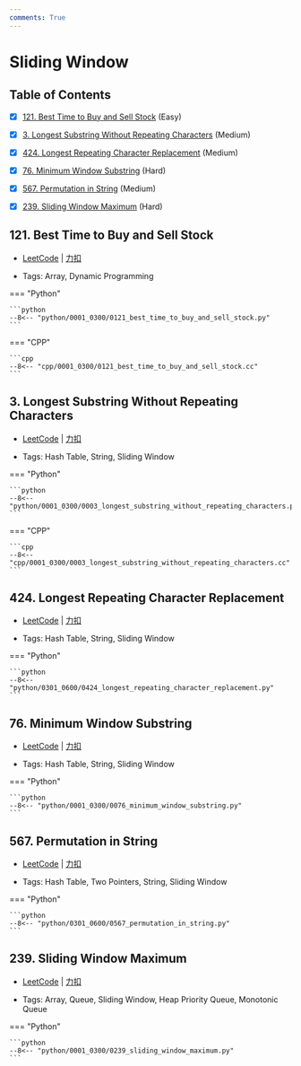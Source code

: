 ```yaml
---
comments: True
---
```


# Sliding Window

## Table of Contents

- [x] [121. Best Time to Buy and Sell Stock](#121-best-time-to-buy-and-sell-stock) (Easy)
- [x] [3. Longest Substring Without Repeating Characters](#3-longest-substring-without-repeating-characters) (Medium)
- [x] [424. Longest Repeating Character Replacement](#424-longest-repeating-character-replacement) (Medium)
- [x] [76. Minimum Window Substring](#76-minimum-window-substring) (Hard)
- [x] [567. Permutation in String](#567-permutation-in-string) (Medium)
- [x] [239. Sliding Window Maximum](#239-sliding-window-maximum) (Hard)


## 121. Best Time to Buy and Sell Stock

-    [LeetCode](https://leetcode.com/problems/best-time-to-buy-and-sell-stock/) | [力扣](https://leetcode.cn/problems/best-time-to-buy-and-sell-stock/)

-   Tags: Array, Dynamic Programming

=== "Python"

    ```python
    --8<-- "python/0001_0300/0121_best_time_to_buy_and_sell_stock.py"
    ```

=== "CPP"

    ```cpp
    --8<-- "cpp/0001_0300/0121_best_time_to_buy_and_sell_stock.cc"
    ```



## 3. Longest Substring Without Repeating Characters

-    [LeetCode](https://leetcode.com/problems/longest-substring-without-repeating-characters/) | [力扣](https://leetcode.cn/problems/longest-substring-without-repeating-characters/)

-   Tags: Hash Table, String, Sliding Window

=== "Python"

    ```python
    --8<-- "python/0001_0300/0003_longest_substring_without_repeating_characters.py"
    ```

=== "CPP"

    ```cpp
    --8<-- "cpp/0001_0300/0003_longest_substring_without_repeating_characters.cc"
    ```



## 424. Longest Repeating Character Replacement

-    [LeetCode](https://leetcode.com/problems/longest-repeating-character-replacement/) | [力扣](https://leetcode.cn/problems/longest-repeating-character-replacement/)

-   Tags: Hash Table, String, Sliding Window

=== "Python"

    ```python
    --8<-- "python/0301_0600/0424_longest_repeating_character_replacement.py"
    ```



## 76. Minimum Window Substring

-    [LeetCode](https://leetcode.com/problems/minimum-window-substring/) | [力扣](https://leetcode.cn/problems/minimum-window-substring/)

-   Tags: Hash Table, String, Sliding Window

=== "Python"

    ```python
    --8<-- "python/0001_0300/0076_minimum_window_substring.py"
    ```



## 567. Permutation in String

-    [LeetCode](https://leetcode.com/problems/permutation-in-string/) | [力扣](https://leetcode.cn/problems/permutation-in-string/)

-   Tags: Hash Table, Two Pointers, String, Sliding Window

=== "Python"

    ```python
    --8<-- "python/0301_0600/0567_permutation_in_string.py"
    ```



## 239. Sliding Window Maximum

-    [LeetCode](https://leetcode.com/problems/sliding-window-maximum/) | [力扣](https://leetcode.cn/problems/sliding-window-maximum/)

-   Tags: Array, Queue, Sliding Window, Heap Priority Queue, Monotonic Queue

=== "Python"

    ```python
    --8<-- "python/0001_0300/0239_sliding_window_maximum.py"
    ```
